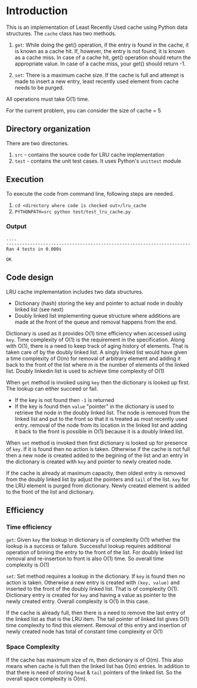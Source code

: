 # Introduction

This is an implementation of Least Recently Used cache using Python data structures. The `cache` class has two methods.

1. `get`: While doing the get() operation, if the entry is found in the cache, it is known as a cache hit. If, however, the entry is not found, it is known as a cache miss. In case of a cache hit, get() operation should return the appropriate value. In case of a cache miss, your get() should return -1.

2. `set`: There is a maximum cache size. If the cache is full and attempt is made to insert a new entry, least recently used element from cache needs to be purged.

All operations must take O(1) time.

For the current problem, you can consider the size of cache = 5
## Directory organization

There are two directories. 
1. `src` - contains the source code for LRU cache implementation
2. `test` - contains the unit test cases. It uses Python's `unittest` module

## Execution

To execute the code from command line, following steps are needed.

1. `cd <directory where code is checked out>/lru_cache`
2. `PYTHONPATH=src python test/test_lru_cache.py`

### Output
```
....
----------------------------------------------------------------------
Ran 4 tests in 0.000s

OK
```

## Code design

LRU cache implementation includes two data structures.

- Dictionary (hash) storing the key and pointer to actual node in doubly linked list (see next)
- Doubly linked list implementing queue structure where additions are made at the front of the queue and removal happens from 
the end.

Dictionary is used as it provides O(1) time efficiency when accessed using `key`. Time complexity of O(1) is the requirement in the specification. Along with O(1), there is a need to keep track of aging history of elements. That is taken care of by the doubly linked list. A singly linked list would have given a time complexity of O(m) for removal of arbitrary element and adding it back to the front of the list where m is the number of elements of the linked list. Doubly linkedin list is used to achieve time complexity of O(1)

When `get` method is invoked using `key` then the dictionary is looked up first. The lookup can either succeed or fail. 

- If the key is not found then `-1` is returned
- If the key is found then `value` "pointer" in the dictionary is used to retrieve the node in the doubly linked list. The node is removed from the linked list and put to the front so that it is treated as most recently used entry. removal of the node from its location in the linked list and adding it back to the front is possible in O(1) because it is a doubly linked list.

When `set` method is invoked then first dictionary is looked up for presence of `key`. If it is found then no action is taken. Otherwise if the cache is not full then a new node is created added to the begining of the list and an entry in the dictionary is created with `key` and pointer to newly created node.

If the cache is already at maximum capacity, then oldest entry is removed from the doubly linked list by adjust the pointers and `tail` of the list. `key` for the LRU element is purged from dictionary. Newly created element is added to the front of the list and dictionary.

## Efficiency

### Time efficiency

`get`: Given `key` the lookup in dictionary is of complexity O(1) whether the lookup is a success or failure. Successful lookup requires additional operation of brining the entry to the front of the list. For doubly linked list removal and re-insertion to front is also O(1) time. So overall time complexity is O(1)

`set`: Set method requires a lookup in the dictionary. If `key` is found then no action is taken. Otherwise a new entry is created with `(key, value)` and inserted to the front of the doubly linked list. That is of complexity O(1). Dictionary entry is created for `key` and having a value as pointer to the newly created entry. Overall complexity is O(1) in this case.

If the cache is already full, then there is a need to remove the last entry of the linked list as that is the LRU item. The tail pointer of linked list gives O(1) time complexity to find this element. Removal of this entry and insertion of newly created node has total of constant time complexity or O(1)

### Space Complexity

If the cache has maximum size of m, then dictionary is of O(m). This also means when cache is full then the linked list has O(m) entries. In addition to that there is need of storing `head` & `tail` pointers of the linked list. So the overall space complexity is O(m).
